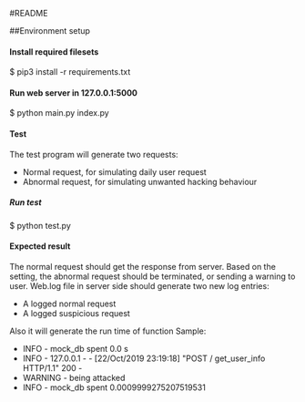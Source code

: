 #README 

##Environment setup

#### Install required filesets

$ pip3 install -r requirements.txt

#### Run web server in 127.0.0.1:5000

$ python main.py index.py

#### Test

The test program will generate two requests:

-  Normal request, for simulating daily user request
-  Abnormal request, for simulating unwanted hacking behaviour


##### Run test

$ python test.py

#### Expected result

The normal request should get the response from server. Based on the setting, the abnormal request should be terminated, or sending a warning to user.
Web.log file in server side should generate two new log entries:

-  A logged normal request
-  A logged suspicious request

Also it will generate the run time of function Sample:

* INFO - mock_db spent 0.0 s
* INFO - 127.0.0.1 - - [22/Oct/2019 23:19:18] "POST / get_user_info HTTP/1.1" 200 -
* WARNING - being attacked
* INFO - mock_db spent 0.0009999275207519531 